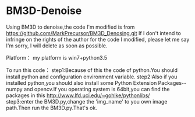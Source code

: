 # BM3D-Denoise
Using BM3D to denoise,the code I'm modified is from https://github.com/MarkPrecursor/BM3D_Denosing.git
If I don't intend to infringe on the rights of the author for the code I modified, please let me say I'm sorry, I will delete as soon as possible.

Platform：
  my platform is win7+python3.5

To run this code：
  step1:Because of this the code of python.You should install python and configuration environment variable.
  step2:Also if you installed python,you should also install some Python Extension Packages--numpy and opencv.If you operating system is 64bit,you can find the packages in this http://www.lfd.uci.edu/~gohlke/pythonlibs/  
  step3:enter the BM3D.py,change the 'img_name' to you own image path.Then run the BM3D.py.That's ok.
